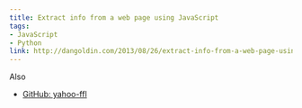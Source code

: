```yaml
---
title: Extract info from a web page using JavaScript
tags:
- JavaScript
- Python
link: http://dangoldin.com/2013/08/26/extract-info-from-a-web-page-using-javascript/
---
```

Also

- [GitHub: yahoo-ffl](https://github.com/dangoldin/yahoo-ffl)
